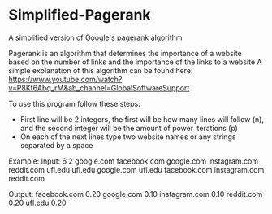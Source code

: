 # Simplified-Pagerank
A simplified version of Google's pagerank algorithm

Pagerank is an algorithm that determines the importance of a website based on the number of links and the importance of the links to a website
A simple explanation of this algorithm can be found here: 
https://www.youtube.com/watch?v=P8Kt6Abq_rM&ab_channel=GlobalSoftwareSupport

To use this program follow these steps:
 - First line will be 2 integers, the first will be how many lines will follow (n), and the second integer will be the amount of power iterations (p)
 - On each of the next lines type two website names or any strings separated by a space
 
 Example:
 Input:
 6 2
 google.com facebook.com
 google.com instagram.com
 reddit.com ufl.edu
 ufl.edu google.com
 ufl.edu facebook.com
 instagram.com reddit.com
 
 Output:
 facebook.com 0.20
 google.com 0.10
 instagram.com 0.10
 reddit.com 0.20
 ufl.edu 0.20

 
